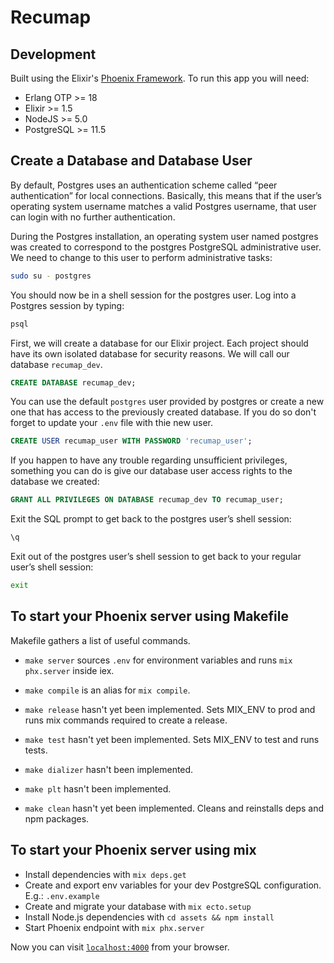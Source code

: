 # Recumap

## Development

Built using the Elixir's [Phoenix Framework](https://phoenixframework.org/). To run this app you will need:

* Erlang OTP >= 18
* Elixir >= 1.5
* NodeJS >= 5.0
* PostgreSQL >= 11.5

## Create a Database and Database User

By default, Postgres uses an authentication scheme called “peer authentication” for local connections. Basically, this means that if the user’s operating system username matches a valid Postgres username, that user can login with no further authentication.

During the Postgres installation, an operating system user named postgres was created to correspond to the postgres PostgreSQL administrative user. We need to change to this user to perform administrative tasks:

```bash
sudo su - postgres
```

You should now be in a shell session for the postgres user. Log into a Postgres session by typing:

```bash
psql
```

First, we will create a database for our Elixir project. Each project should have its own isolated database for security reasons. We will call our database `recumap_dev`.

```sql
CREATE DATABASE recumap_dev;
```

You can use the default `postgres` user provided by postgres or create a new one that has access to the previously created database. If you do so don't forget to update your `.env` file with thie new user.

```sql
CREATE USER recumap_user WITH PASSWORD 'recumap_user';
```

If you happen to have any trouble regarding unsufficient privileges, something you can do is give our database user access rights to the database we created:

```sql
GRANT ALL PRIVILEGES ON DATABASE recumap_dev TO recumap_user;
```

Exit the SQL prompt to get back to the postgres user’s shell session:

```sql
\q
```

Exit out of the postgres user’s shell session to get back to your regular user’s shell session:

```bash
exit
```

## To start your Phoenix server using Makefile

Makefile gathers a list of useful commands.

* `make server` sources `.env` for environment variables and runs `mix phx.server` inside iex.
* `make compile` is an alias for `mix compile`.

* `make release` hasn't yet been implemented. Sets MIX_ENV to prod and runs mix commands required to create a release.
* `make test` hasn't yet been implemented. Sets MIX_ENV to test and runs tests.
* `make dializer` hasn't been implemented.
* `make plt` hasn't been implemented.
* `make clean` hasn't yet been implemented. Cleans and reinstalls deps and npm packages.

## To start your Phoenix server using mix

* Install dependencies with `mix deps.get`
* Create and export env variables for your dev PostgreSQL configuration. E.g.: `.env.example`
* Create and migrate your database with `mix ecto.setup`
* Install Node.js dependencies with `cd assets && npm install`
* Start Phoenix endpoint with `mix phx.server`

Now you can visit [`localhost:4000`](http://localhost:4000) from your browser.
